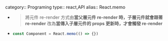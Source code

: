 category:: Programing
type:: react,API
alias:: React.memo

- > 將元件 re-render 方式由**當父層元件 re-render 時，子層元件就會跟著 re-render**
  > 改為**當傳入子層元件的 props 更新時，才會觸發 re-render**
- ```typescript
  const Component = React.memo(() => {})
  ```